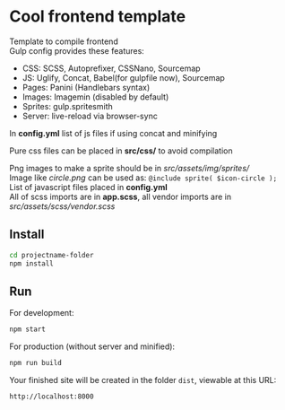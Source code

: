 # Cool frontend template

Template to compile frontend  
Gulp config provides these features:

- CSS: SCSS, Autoprefixer, CSSNano, Sourcemap
- JS: Uglify, Concat, Babel(for gulpfile now), Sourcemap
- Pages: Panini (Handlebars syntax)
- Images: Imagemin (disabled by default)
- Sprites: gulp.spritesmith
- Server: live-reload via browser-sync
 

In **config.yml** list of js files if using concat and minifying

Pure css  files can be placed in **src/css/** to avoid compilation


Png images to make a sprite should be in *src/assets/img/sprites/*  
Image like *circle.png* can be used as: `@include sprite( $icon-circle );`  
List of javascript files placed in **config.yml**  
All of scss imports are in **app.scss**, all vendor imports are in *src/assets/scss/vendor.scss*  


## Install 

```bash
cd projectname-folder
npm install
```
## Run

For development:
```bash
npm start
```
For production (without server and minified):
```bash
npm run build
```
Your finished site will be created in the folder `dist`, viewable at this URL:

```
http://localhost:8000
```

